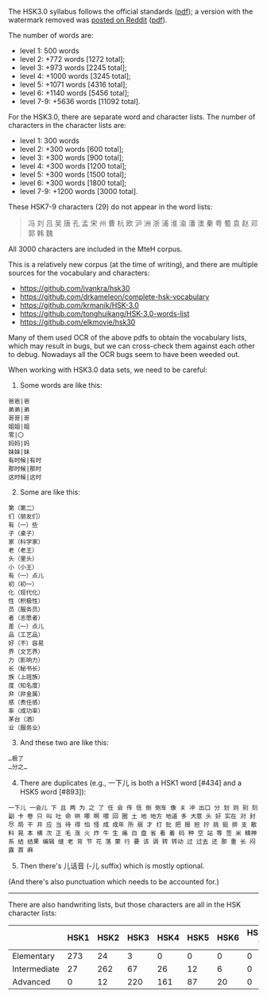 The HSK3.0 syllabus follows the official standards ([pdf](http://www.moe.gov.cn/jyb_xwfb/gzdt_gzdt/s5987/202103/W020210329527301787356.pdf)); a version with the watermark removed was [posted on Reddit](www.reddit.com/r/ChineseLanguage/comments/mji9tz/heres_a_version_of_that_hsk_30_standards_pdf_with/) ([pdf](https://ia803408.us.archive.org/28/items/chinese-standards-no-watermark/Chinese_standards_no_watermark.pdf)).

The number of words are:

- level 1: 500 words
- level 2: +772 words [1272 total];
- level 3: +973 words [2245 total];
- level 4: +1000 words [3245 total];
- level 5: +1071 words [4316 total];
- level 6: +1140 words [5456 total];
- level 7-9: +5636 words [11092 total].

For the HSK3.0, there are separate word and character lists.  The number of characters in the character lists are:

- level 1: 300 words
- level 2: +300 words [600 total];
- level 3: +300 words [900 total];
- level 4: +300 words [1200 total];
- level 5: +300 words [1500 total];
- level 6: +300 words [1800 total];
- level 7-9: +1200 words [3000 total].

These HSK7-9 characters (29) do not appear in the word lists:

> 冯 刘 吕 吴 唐 孔 孟 宋 州 曹 杭 欧 沪 洲 浙 浦 淮 渝 潘 澳 秦 粤 蜀 袁 赵 邓 郭 韩 魏

All 3000 characters are included in the MteH corpus.

This is a relatively new corpus (at the time of writing), and there are multiple sources for the vocabulary and characters:

- https://github.com/ivankra/hsk30
- https://github.com/drkameleon/complete-hsk-vocabulary
- https://github.com/krmanik/HSK-3.0
- https://github.com/tonghuikang/HSK-3.0-words-list
- https://github.com/elkmovie/hsk30

Many of them used OCR of the above pdfs to obtain the vocabulary lists, which may result in bugs, but we can cross-check them against each other to debug.  Nowadays all the OCR bugs seem to have been weeded out.

When working with HSK3.0 data sets, we need to be careful:

1. Some words are like this:

```
爸爸|爸
弟弟|弟
哥哥|哥
姐姐|姐
零|〇
妈妈|妈
妹妹|妹
有时候|有时
那时候|那时
这时候|这时
```

2. Some are like this:

```
第（第二）
们（朋友们）
有（一）些
子（桌子）
家（科学家）
老（老王）
头（里头）
小（小王）
有（一）点儿
初（初一）
化（现代化）
性（积极性）
员（服务员）
者（志愿者）
差（一）点儿
品（工艺品）
好（不）容易
界（文艺界）
力（影响力）
长（秘书长）
族（上班族）
度（知名度）
非（非金属）
感（责任感）
率（成功率）
茅台（酒）
业（服务业）
```

3. And these two are like this:

```
…极了
…分之…
```

4. There are duplicates (e.g., 一下儿 is both a HSK1 word [#434] and a HSK5 word [#893]):

`一下儿 一会儿 下 且 两 为 之 了 任 会 传 信 倒 倒车 像 关 冲 出口 分 划 则 别 刻 副 卡 卷 只 叫 吐 命 哄 哪 啊 喂 回 圈 土 地 地方 地道 多 大意 头 好 实在 对 封 尽 局 干 并 应 当 待 得 怕 怪 成 成年 所 扇 才 打 批 把 报 担 拧 挑 挺 排 支 散 料 晃 本 横 次 正 毛 涨 火 炸 牛 生 痛 白 盘 省 看 着 码 种 空 站 等 签 米 精神 系 结 结果 编辑 缝 老 背 节 花 落 蒙 行 要 该 调 转 转动 过 过去 还 那 重 长 闷 露 首 麻`

5. Then there's 儿话音 (-儿 suffix) which is mostly optional.

(And there's also punctuation which needs to be accounted for.)

----

There are also handwriting lists, but those characters are all in the HSK character lists:

|               | HSK1       | HSK2       | HSK3       | HSK4       | HSK5       | HSK6       | HSK7-9       |
|---------------|------------|------------|------------|------------|------------|------------|--------------|
| Elementary    | 273        | 24         | 3          | 0          | 0          | 0          | 0            |
| Intermediate  | 27         | 262        | 67         | 26         | 12         | 6          | 0            |
| Advanced      | 0          | 12         | 220        | 161        | 87         | 20         | 0            |

